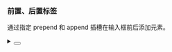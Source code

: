 ### 前置、后置标签

通过指定 <yc-tag>prepend</yc-tag> 和 <yc-tag>append</yc-tag> 插槽在输入框前后添加元素。

<div class="cell-demo vp-raw">
  <yc-space
    direction="vertical"
    size="large">
    <yc-input
      :style="{ width: '320px' }"
      placeholder="Please enter something"
      allow-clear>
      <template #prepend> +86 </template>
    </yc-input>
    <yc-input
      :style="{ width: '320px' }"
      placeholder="Please enter something"
      allow-clear>
      <template #append> RMB </template>
    </yc-input>

  </yc-space>
</div>

<details>
<summary>
 <button class="code-btn"  >
    <icon-code />
 </button>
</summary>

```vue
<template>
  <yc-space
    direction="vertical"
    size="large">
    <yc-input
      :style="{ width: '320px' }"
      placeholder="Please enter something"
      allow-clear>
      <template #prepend> +86 </template>
    </yc-input>
    <yc-input
      :style="{ width: '320px' }"
      placeholder="Please enter something"
      allow-clear>
      <template #append> RMB </template>
    </yc-input>

    <yc-input
      :style="{ width: '320px' }"
      placeholder="Please enter something"
      allow-clear
      prepend="+86">
    </yc-input>
    <yc-input
      :style="{ width: '320px' }"
      placeholder="Please enter something"
      allow-clear
      append="RMB">
    </yc-input>
  </yc-space>
</template>
```

</details>
